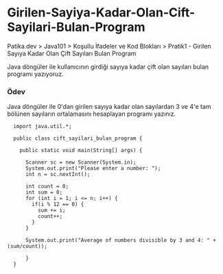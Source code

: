# Girilen-Sayiya-Kadar-Olan-Cift-Sayilari-Bulan-Program
Patika.dev > Java101 > Koşullu İfadeler ve Kod Blokları > Pratik1 - Girilen Sayıya Kadar Olan Çift Sayıları Bulan Program

Java döngüler ile kullanıcının girdiği sayıya kadar çift olan sayıları bulan programı yazıyoruz.

### Ödev

Java döngüler ile 0'dan girilen sayıya kadar olan sayılardan 3 ve 4'e tam bölünen sayıların ortalamasını hesaplayan programı yazınız.


      import java.util.*;

      public class cift_sayilari_bulan_program {

        public static void main(String[] args) {

          Scanner sc = new Scanner(System.in);
          System.out.print("Please enter a number: ");
          int n = sc.nextInt();

          int count = 0;
          int sum = 0;
          for (int i = 1; i <= n; i++) {
            if(i % 12 == 0) {
              sum += i;
              count++;
            }
          }

          System.out.print("Average of numbers divisible by 3 and 4: " + (sum/count));

          }
      }
